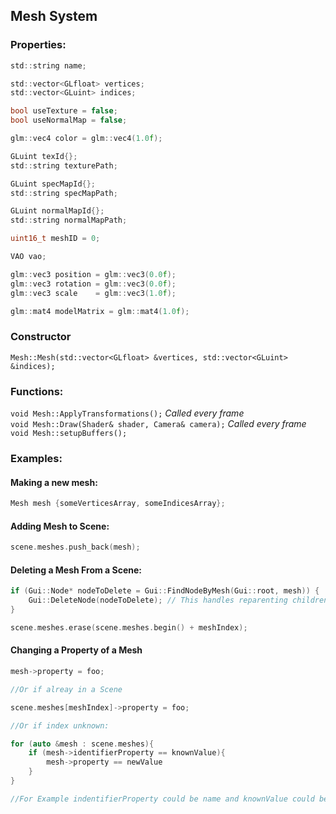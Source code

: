 ## Mesh System

### Properties:
```c
std::string name;

std::vector<GLfloat> vertices;
std::vector<GLuint> indices;

bool useTexture = false;
bool useNormalMap = false;

glm::vec4 color = glm::vec4(1.0f);

GLuint texId{};
std::string texturePath;

GLuint specMapId{};
std::string specMapPath;

GLuint normalMapId{};
std::string normalMapPath;

uint16_t meshID = 0;

VAO vao;

glm::vec3 position = glm::vec3(0.0f);
glm::vec3 rotation = glm::vec3(0.0f);
glm::vec3 scale    = glm::vec3(1.0f);

glm::mat4 modelMatrix = glm::mat4(1.0f);
```

### Constructor
`Mesh::Mesh(std::vector<GLfloat> &vertices, std::vector<GLuint> &indices);`

### Functions:
`void Mesh::ApplyTransformations();` _Called every frame_\
`void Mesh::Draw(Shader& shader, Camera& camera);` _Called every frame_\
`void Mesh::setupBuffers();`

### Examples:
#### Making a new mesh:
```c
Mesh mesh {someVerticesArray, someIndicesArray};
```
#### Adding Mesh to Scene:
```c
scene.meshes.push_back(mesh);
```
#### Deleting a Mesh From a Scene:
```c
if (Gui::Node* nodeToDelete = Gui::FindNodeByMesh(Gui::root, mesh)) {
    Gui::DeleteNode(nodeToDelete); // This handles reparenting children
}

scene.meshes.erase(scene.meshes.begin() + meshIndex);
```
#### Changing a Property of a Mesh
```c
mesh->property = foo;

//Or if alreay in a Scene

scene.meshes[meshIndex]->property = foo;

//Or if index unknown:

for (auto &mesh : scene.meshes){
    if (mesh->identifierProperty == knownValue){
        mesh->property == newValue
    }
}

//For Example indentifierProperty could be name and knownValue could be "Player"
```


